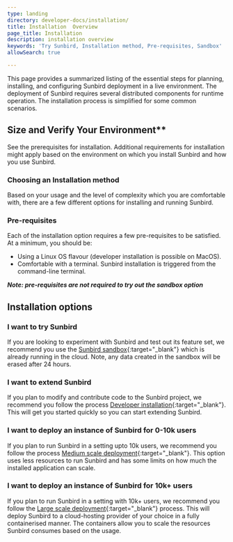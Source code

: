```yaml
---
type: landing
directory: developer-docs/installation/
title: Installation  Overview
page_title: Installation
description: installation overview
keywords: 'Try Sunbird, Installation method, Pre-requisites, Sandbox'
allowSearch: true

---
```

This page provides a summarized listing of the essential steps for planning, installing, and configuring Sunbird deployment in a live environment. The deployment of Sunbird requires several distributed components for runtime operation. The installation process is simplified for some common scenarios.

## Size and Verify Your Environment**

See the prerequisites for installation. Additional requirements for installation might apply based on the environment on which you install Sunbird and how you use Sunbird.


### Choosing an Installation method

Based on your usage and the level of complexity which you are comfortable with, there are a few different options for installing and running Sunbird.

### Pre-requisites

Each of the installation option requires a few pre-requisites to be satisfied. 
At a minimum, you should be:

   - Using a Linux OS flavour (developer installation is possible on MacOS).
   - Comfortable with a terminal. Sunbird installation is triggered from the command-line terminal.

***Note: pre-requisites are not required to try out the sandbox option***

## Installation options

### I want to try Sunbird

If you are looking to experiment with Sunbird and test out its feature set, we recommend you use the [Sunbird sandbox](https://staging.open-sunbird.org/){:target="_blank"} which is already running in the cloud. Note, any data created in the sandbox will be erased after 24 hours.

### I want to extend Sunbird

If you plan to modify and contribute code to the Sunbird project, we recommend you follow the process [Developer installation]( developer-docs/installation/installing_sunbirdon_laptop/){:target="_blank"}. This will get you started quickly so you can start extending Sunbird.

### I want to deploy an instance of Sunbird for 0-10k users

If you plan to run Sunbird in a setting upto 10k users, we recommend you follow the process [Medium scale deployment](developer-docs/installation/medium_scale_deploy/){:target="_blank"}. This option uses less resources to run Sunbird and has some limits on how much the installed application can scale.

### I want to deploy an instance of Sunbird for 10k+ users

If you plan to run Sunbird in a setting with 10k+ users, we recommend you follow the [Large scale deployment](){:target="_blank"} process. 
This will deploy Sunbird to a cloud-hosting provider of your choice in a fully containerised manner. The containers allow you to scale the resources Sunbird consumes based on the usage.

